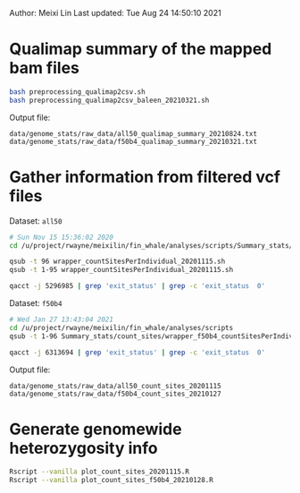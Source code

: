Author: Meixi Lin
Last updated: Tue Aug 24 14:50:10 2021

# Qualimap summary of the mapped bam files

```bash
bash preprocessing_qualimap2csv.sh
bash preprocessing_qualimap2csv_baleen_20210321.sh
```

Output file:

`data/genome_stats/raw_data/all50_qualimap_summary_20210824.txt`
`data/genome_stats/raw_data/f50b4_qualimap_summary_20210321.txt`

# Gather information from filtered vcf files

Dataset: `all50`

```bash
# Sun Nov 15 15:36:02 2020
cd /u/project/rwayne/meixilin/fin_whale/analyses/scripts/Summary_stats/count_sites

qsub -t 96 wrapper_countSitesPerIndividual_20201115.sh
qsub -t 1-95 wrapper_countSitesPerIndividual_20201115.sh

qacct -j 5296985 | grep 'exit_status' | grep -c 'exit_status  0'
```

Dataset: `f50b4`

```bash
# Wed Jan 27 13:43:04 2021
cd /u/project/rwayne/meixilin/fin_whale/analyses/scripts
qsub -t 1-96 Summary_stats/count_sites/wrapper_f50b4_countSitesPerIndividual_20210127.sh

qacct -j 6313694 | grep 'exit_status' | grep -c 'exit_status  0'
```

Output file:

`data/genome_stats/raw_data/all50_count_sites_20201115`
`data/genome_stats/raw_data/f50b4_count_sites_20210127`


# Generate genomewide heterozygosity info

```bash
Rscript --vanilla plot_count_sites_20201115.R
Rscript --vanilla plot_count_sites_f50b4_20210128.R
```
